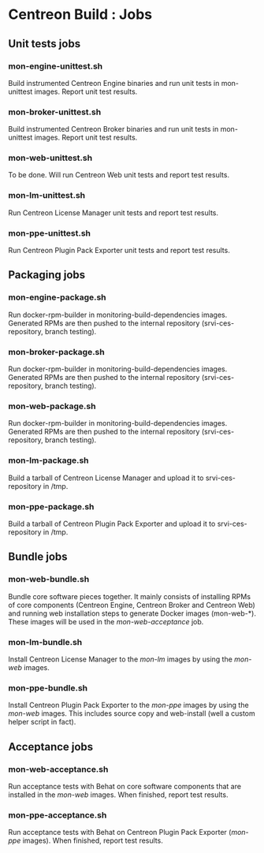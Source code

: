 # Centreon Build : Jobs

## Unit tests jobs

### mon-engine-unittest.sh

Build instrumented Centreon Engine binaries and run unit tests in
mon-unittest images. Report unit test results.

### mon-broker-unittest.sh

Build instrumented Centreon Broker binaries and run unit tests in
mon-unittest images. Report unit test results.

### mon-web-unittest.sh

To be done. Will run Centreon Web unit tests and report test results.

### mon-lm-unittest.sh

Run Centreon License Manager unit tests and report test results.

### mon-ppe-unittest.sh

Run Centreon Plugin Pack Exporter unit tests and report test results.

## Packaging jobs

### mon-engine-package.sh

Run docker-rpm-builder in monitoring-build-dependencies images.
Generated RPMs are then pushed to the internal repository
(srvi-ces-repository, branch testing).

### mon-broker-package.sh

Run docker-rpm-builder in monitoring-build-dependencies images.
Generated RPMs are then pushed to the internal repository
(srvi-ces-repository, branch testing).

### mon-web-package.sh

Run docker-rpm-builder in monitoring-build-dependencies images.
Generated RPMs are then pushed to the internal repository
(srvi-ces-repository, branch testing).

### mon-lm-package.sh

Build a tarball of Centreon License Manager and upload it to
srvi-ces-repository in /tmp.

### mon-ppe-package.sh

Build a tarball of Centreon Plugin Pack Exporter and upload it to
srvi-ces-repository in /tmp.

## Bundle jobs

### mon-web-bundle.sh

Bundle core software pieces together. It mainly consists of installing
RPMs of core components (Centreon Engine, Centreon Broker and Centreon
Web) and running web installation steps to generate Docker images
(mon-web-*). These images will be used in the *mon-web-acceptance* job.

### mon-lm-bundle.sh

Install Centreon License Manager to the *mon-lm* images by using the
*mon-web* images.

### mon-ppe-bundle.sh

Install Centreon Plugin Pack Exporter to the *mon-ppe* images by using
the *mon-web* images. This includes source copy and web-install (well
a custom helper script in fact).

## Acceptance jobs

### mon-web-acceptance.sh

Run acceptance tests with Behat on core software components that are
installed in the *mon-web* images. When finished, report test results.

### mon-ppe-acceptance.sh

Run acceptance tests with Behat on Centreon Plugin Pack Exporter
(*mon-ppe* images). When finished, report test results.
